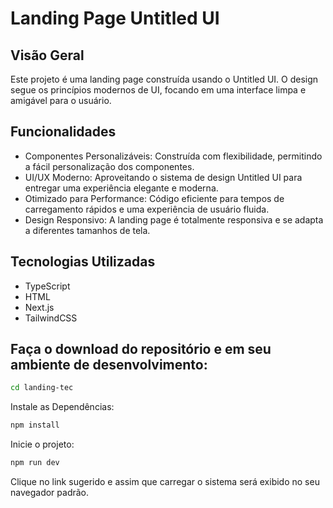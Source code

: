 # Landing Page Untitled UI

## Visão Geral

Este projeto é uma landing page construída usando o Untitled UI. O design segue os princípios modernos de UI, focando em uma interface limpa e amigável para o usuário.

## Funcionalidades

- Componentes Personalizáveis: Construída com flexibilidade, permitindo a fácil personalização dos componentes.
- UI/UX Moderno: Aproveitando o sistema de design Untitled UI para entregar uma experiência elegante e moderna.
- Otimizado para Performance: Código eficiente para tempos de carregamento rápidos e uma experiência de usuário fluida.
- Design Responsivo: A landing page é totalmente responsiva e se adapta a diferentes tamanhos de tela.

## Tecnologias Utilizadas

- TypeScript
- HTML
- Next.js
- TailwindCSS

## Faça o download do repositório e em seu ambiente de desenvolvimento:

```bash
cd landing-tec
```

Instale as Dependências:

```bash
npm install
```

Inicie o projeto:

```bash
npm run dev
```

Clique no link sugerido e assim que carregar o sistema será exibido no seu navegador padrão.
